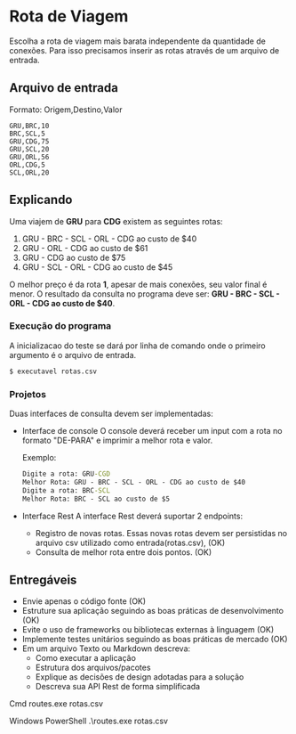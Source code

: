 # Rota de Viagem #
Escolha a rota de viagem mais barata independente da quantidade de conexões.
Para isso precisamos inserir as rotas através de um arquivo de entrada.

## Arquivo de entrada ##
Formato:
Origem,Destino,Valor

```rotas.csv
GRU,BRC,10
BRC,SCL,5
GRU,CDG,75
GRU,SCL,20
GRU,ORL,56
ORL,CDG,5
SCL,ORL,20
```

## Explicando ## 
Uma viajem de **GRU** para **CDG** existem as seguintes rotas:

1. GRU - BRC - SCL - ORL - CDG ao custo de $40
2. GRU - ORL - CDG ao custo de $61
3. GRU - CDG ao custo de $75
4. GRU - SCL - ORL - CDG ao custo de $45

O melhor preço é da rota **1**, apesar de mais conexões, seu valor final é menor.
O resultado da consulta no programa deve ser: **GRU - BRC - SCL - ORL - CDG ao custo de $40**.

### Execução do programa ###
A inicializacao do teste se dará por linha de comando onde o primeiro argumento é o arquivo de entrada.

```cmd
$ executavel rotas.csv
```

### Projetos ###
Duas interfaces de consulta devem ser implementadas:

- Interface de console 
	O console deverá receber um input com a rota no formato "DE-PARA" e imprimir a melhor rota e valor.
  
  Exemplo:
  ```cmd
  Digite a rota: GRU-CGD
  Melhor Rota: GRU - BRC - SCL - ORL - CDG ao custo de $40
  Digite a rota: BRC-SCL
  Melhor Rota: BRC - SCL ao custo de $5
  ```

- Interface Rest
    A interface Rest deverá suportar 2 endpoints:
    - Registro de novas rotas. Essas novas rotas devem ser persistidas no arquivo csv utilizado como entrada(rotas.csv), (OK)
    - Consulta de melhor rota entre dois pontos. (OK)

## Entregáveis ##
* Envie apenas o código fonte (OK)
* Estruture sua aplicação seguindo as boas práticas de desenvolvimento (OK)
* Evite o uso de frameworks ou bibliotecas externas à linguagem (OK)
* Implemente testes unitários seguindo as boas práticas de mercado (OK)
* Em um arquivo Texto ou Markdown descreva:
  * Como executar a aplicação
  * Estrutura dos arquivos/pacotes
  * Explique as decisões de design adotadas para a solução
  * Descreva sua API Rest de forma simplificada


Cmd
routes.exe rotas.csv

Windows PowerShell
.\routes.exe rotas.csv